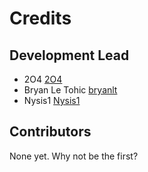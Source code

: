 # Credits

## Development Lead

- 2O4 [2O4](https://github.com/2O4)
- Bryan Le Tohic [bryanlt](https://github.com/bryanlt)
- Nysis1 [Nysis1](https://github.com/Nysis1)

## Contributors

None yet. Why not be the first?
